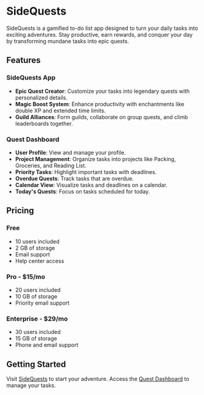 # SideQuests

SideQuests is a gamified to-do list app designed to turn your daily tasks into exciting adventures. Stay productive, earn rewards, and conquer your day by transforming mundane tasks into epic quests.

## Features

### SideQuests App
- **Epic Quest Creator**: Customize your tasks into legendary quests with personalized details.
- **Magic Boost System**: Enhance productivity with enchantments like double XP and extended time limits.
- **Guild Alliances**: Form guilds, collaborate on group quests, and climb leaderboards together.

### Quest Dashboard
- **User Profile**: View and manage your profile.
- **Project Management**: Organize tasks into projects like Packing, Groceries, and Reading List.
- **Priority Tasks**: Highlight important tasks with deadlines.
- **Overdue Quests**: Track tasks that are overdue.
- **Calendar View**: Visualize tasks and deadlines on a calendar.
- **Today's Quests**: Focus on tasks scheduled for today.

## Pricing

### Free
- 10 users included
- 2 GB of storage
- Email support
- Help center access

### Pro - $15/mo
- 20 users included
- 10 GB of storage
- Priority email support

### Enterprise - $29/mo
- 30 users included
- 15 GB of storage
- Phone and email support

## Getting Started

Visit [SideQuests](https://kelseaconrad19.github.io/final-task-app/) to start your adventure. Access the [Quest Dashboard](https://kelseaconrad19.github.io/final-task-app/dashboard-index.html) to manage your tasks.
